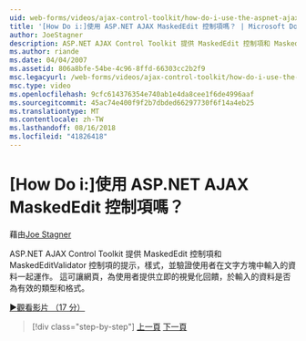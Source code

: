 ```yaml
---
uid: web-forms/videos/ajax-control-toolkit/how-do-i-use-the-aspnet-ajax-maskededit-controls
title: '[How Do i:]使用 ASP.NET AJAX MaskedEdit 控制項嗎？ | Microsoft Docs'
author: JoeStagner
description: ASP.NET AJAX Control Toolkit 提供 MaskedEdit 控制項和 MaskedEditValidator 控制項同心協力提示，樣式，並驗證 d...
ms.author: riande
ms.date: 04/04/2007
ms.assetid: 806a8bfe-54be-4c96-8ffd-66303cc2b2f9
msc.legacyurl: /web-forms/videos/ajax-control-toolkit/how-do-i-use-the-aspnet-ajax-maskededit-controls
msc.type: video
ms.openlocfilehash: 9cfc614376354e740ab1e4da8cee1f6de4996aaf
ms.sourcegitcommit: 45ac74e400f9f2b7dbded66297730f6f14a4eb25
ms.translationtype: MT
ms.contentlocale: zh-TW
ms.lasthandoff: 08/16/2018
ms.locfileid: "41826418"
---
```

<a name="how-do-i-use-the-aspnet-ajax-maskededit-controls"></a>[How Do i:]使用 ASP.NET AJAX MaskedEdit 控制項嗎？
====================
藉由[Joe Stagner](https://github.com/JoeStagner)

ASP.NET AJAX Control Toolkit 提供 MaskedEdit 控制項和 MaskedEditValidator 控制項的提示，樣式，並驗證使用者在文字方塊中輸入的資料一起運作。 這可讓網頁，為使用者提供立即的視覺化回饋，於輸入的資料是否為有效的類型和格式。

[&#9654;觀看影片 （17 分）](https://channel9.msdn.com/Blogs/ASP-NET-Site-Videos/how-do-i-use-the-aspnet-ajax-maskededit-controls)

> [!div class="step-by-step"]
> [上一頁](how-do-i-use-the-aspnet-ajax-dropdown-control.md)
> [下一頁](how-do-i-use-the-aspnet-ajax-mutuallyexclusive-checkbox-extender.md)
